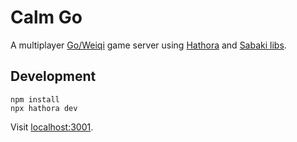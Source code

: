 # Calm Go

A multiplayer [Go/Weiqi](<https://en.wikipedia.org/wiki/Go_(game)>) game server using [Hathora](https://hathora.dev) and [Sabaki libs](https://github.com/SabakiHQ/).

## Development

```
npm install
npx hathora dev
```

Visit [localhost:3001](http://localhost:3001).
